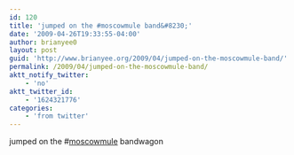 ```yaml
---
id: 120
title: 'jumped on the #moscowmule band&#8230;'
date: '2009-04-26T19:33:55-04:00'
author: brianyee0
layout: post
guid: 'http://www.brianyee.org/2009/04/jumped-on-the-moscowmule-band/'
permalink: /2009/04/jumped-on-the-moscowmule-band/
aktt_notify_twitter:
    - 'no'
aktt_twitter_id:
    - '1624321776'
categories:
    - 'from twitter'
---
```


jumped on the #[moscowmule](http://search.twitter.com/search?q=%23moscowmule) bandwagon